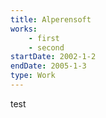 ```yaml
---
title: Alperensoft
works: 
    - first
    - second
startDate: 2002-1-2
endDate: 2005-1-3
type: Work
---
```

test